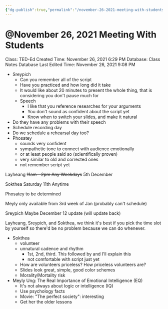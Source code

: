 ```yaml
---
{"dg-publish":true,"permalink":"/november-26-2021-meeting-with-students/"}
---
```


# @November 26, 2021 Meeting With Students

Class: TED-Ed
Created Time: November 26, 2021 6:29 PM
Database: Class Notes Database
Last Edited Time: November 26, 2021 9:08 PM

- Sreypich
    - Can you remember all of the script
    - Have you practiced and how long did it take
    - It would like about 20 minutes to present the whole thing, that is considering you don't pause much for
    - Speech
        - I like that you reference researches for your arguments
        - You don't sound as confident about the script yet
        - Know when to switch your slides, and make it natural
- Do they have any problems with their speech
- Schedule recording day
- Do we schedule a rehearsal day too?
- Phosatey
    - sounds very confident
    - sympathetic tone to connect with audience emotionally
    - or at least people said so (scientifically proven)
    - very similar to old and corrected ones
    - not remember script yet

Layheang ~~11am - 2pm Any Weekdays~~ 5th December

Sokthea Saturday 11th Anytime

Phosatey to be determined

Meyly only available from 3rd week of Jan (probably can't schedule)

Sreypich Maybe December 12 update (will update back)

Layheang, Sreypich, and Sokthea, we think it's best if you pick the time slot by yourself so there'd be no problem because we can do whenever.

- Sokthea
    - volunteer
    - unnatural cadence and rhythm
        - 1st, 2nd, third. This followed by and I'll explain this
        - not comfortable with script just yet
    - How are volunteers priceless? How priceless volunteers are?
    - Slides look great, simple, good color schemes
    - Morality/Mortality risk
- Meyly Ung: The Real Importance of Emotional Intelligence (EQ)
    - It's not always about logic or intelligence (IQ)
    - Use psychology facts
    - Movie: "The perfect society": interesting
    - Get her the older lessons